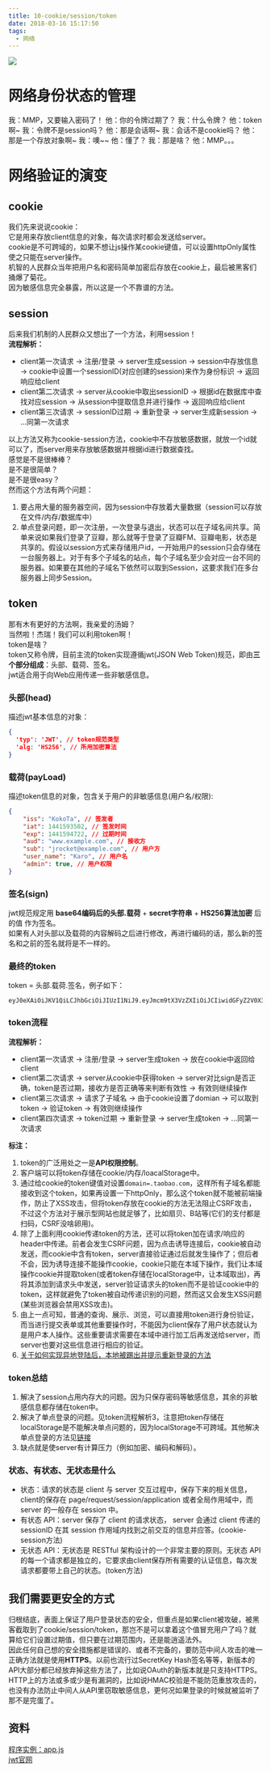 ```yaml
---
title: 10-cookie/session/token
date: 2018-03-16 15:17:50
tags:
  - 网络
---
```

<img src="/images/index/10.jpg" />
<!--more-->

# 网络身份状态的管理
我：MMP，又要输入密码了！
他：你的令牌过期了？
我：什么令牌？
他：token啊~
我：令牌不是session吗？
他：那是会话啊~
我：会话不是cookie吗？
他：那是一个存放对象啊~
我：噢~~
他：懂了？
我：那是啥？
他：MMP。。。

# 网络验证的演变
## cookie
我们先来说说cookie：  
它是用来存放client信息的对象，每次请求时都会发送给server。  
cookie是不可跨域的，如果不想让js操作某cookie键值，可以设置httpOnly属性使之只能在server操作。  
机智的人民群众当年把用户名和密码简单加密后存放在cookie上，最后被黑客们捅爆了菊花。  
因为敏感信息完全暴露，所以这是一个不靠谱的方法。  

## session
后来我们机制的人民群众又想出了一个方法，利用session！  
**流程解析：**  
* client第一次请求 -> 注册/登录 -> server生成session -> session中存放信息 -> cookie中设置一个sessionID(对应创建的session)来作为身份标识 -> 返回响应给client  
* client第二次请求 -> server从cookie中取出sessionID -> 根据id在数据库中查找对应session  -> 从session中提取信息并进行操作 -> 返回响应给client  
* client第三次请求 -> sessionID过期 -> 重新登录 -> server生成新session -> ...同第一次请求  

以上方法又称为cookie-session方法，cookie中不存放敏感数据，就放一个id就可以了，而server用来存放敏感数据并根据id进行数据查找。  
感觉是不是很棒棒？  
是不是很简单？  
是不是很easy？  
然而这个方法有两个问题：  

1. 要占用大量的服务器空间，因为session中存放着大量数据（session可以存放在文件/内存/数据库中）  
2. 单点登录问题，即一次注册，一次登录与退出，状态可以在子域名间共享。简单来说如果我们登录了豆瓣，那么就等于登录了豆瓣FM、豆瓣电影，状态是共享的。假设以session方式来存储用户id，一开始用户的session只会存储在一台服务器上。对于有多个子域名的站点，每个子域名至少会对应一台不同的服务器。如果要在其他的子域名下依然可以取到Session，这要求我们在多台服务器上同步Session。

## token
那有木有更好的方法啊，我亲爱的汤姆？  
当然啦！杰瑞！我们可以利用token啊！  
token是啥？  
token又称令牌，目前主流的token实现遵循jwt(JSON Web Token)规范，即由**三个部分组成**：头部、载荷、签名。  
jwt适合用于向Web应用传递一些非敏感信息。
### 头部(head)
描述jwt基本信息的对象：  
```json
{
  'typ': 'JWT', // token规范类型
  'alg: 'HS256', // 所用加密算法
}
```
### 载荷(payLoad)
描述token信息的对象，包含关于用户的非敏感信息(用户名/权限):  
```json
{
    "iss": "KokoTa", // 签发者
    "iat": 1441593502, // 签发时间
    "exp": 1441594722, // 过期时间
    "aud": "www.example.com", // 接收方
    "sub": "jrocket@example.com", // 用户方
    "user_name": "Karo", // 用户名
    "admin": true, // 用户权限
}
```
### 签名(sign)
jwt规范规定用 **base64编码后的头部.载荷** + **secret字符串** + **HS256算法加密** 后的值 作为签名。  
如果有人对头部以及载荷的内容解码之后进行修改，再进行编码的话，那么新的签名和之前的签名就将是不一样的。  

### 最终的token
token = 头部.载荷.签名，例子如下：  
```
eyJ0eXAiOiJKV1QiLCJhbGciOiJIUzI1NiJ9.eyJmcm9tX3VzZXIiOiJCIiwidGFyZ2V0X3VzZXIiOiJBIn0.rSWamyAYwuHCo7IFAgd1oRpSP7nzL7BF5t7ItqpKViM
```

### token流程  
**流程解析：**  
* client第一次请求 -> 注册/登录 -> server生成token -> 放在cookie中返回给client  
* client第二次请求 -> server从cookie中获得token -> server对比sign是否正确，token是否过期，接收方是否正确等来判断有效性 -> 有效则继续操作  
* client第三次请求 -> 请求了子域名 -> 由于cookie设置了domian -> 可以取到token -> 验证token -> 有效则继续操作  
* client第四次请求 -> token过期 -> 重新登录 -> server生成token -> ...同第一次请求  

**标注：**
1. token的广泛用处之一是**API权限控制**。  
2. 客户端可以将token存储在cookie/内存/loacalStorage中。  
3. 通过给cookie的token键值对设置`domain=.taobao.com`，这样所有子域名都能接收到这个token，如果再设置一下httpOnly，那么这个token就不能被前端操作，防止了XSS攻击，但将token存放在cookie的方法无法阻止CSRF攻击，不过这个方法对于展示型网站也就足够了，比如扇贝、B站等(它们的支付都是扫码，CSRF没啥卵用)。  
4. 除了上面利用cookie传递token的方法，还可以将token加在请求/响应的header中传递。前者会发生CSRF问题，因为点击诱导连接后，cookie被自动发送，而cookie中含有token，server直接验证通过后就发生操作了；但后者不会，因为诱导连接不能操作cookie，cookie只能在本域下操作，我们让本域操作cookie并提取token(或者token存储在localStorage中，让本域取出)，再将其添加到请求头中发送，server验证请求头的token而不是验证cookie中的token，这样就避免了token被自动传递识别的问题，然而这又会发生XSS问题(某些浏览器会禁用XSS攻击)。  
5. 由上一点可知，普通的查询、展示、浏览，可以直接用token进行身份验证，而当进行提交表单或其他重要操作时，不能因为client保存了用户状态就认为是用户本人操作。这些重要请求需要在本域中进行加工后再发送给server，而server也要对这些信息进行相应的验证。  
6. [关于如何实现异地登陆后，本地被踢出并提示重新登录的方法](https://segmentfault.com/q/1010000008366262)

### token总结
1. 解决了session占用内存大的问题。因为只保存密码等敏感信息，其余的非敏感信息都存储在token中。  
2. 解决了单点登录的问题。见token流程解析3，注意把token存储在localStorage是不能解决单点问题的，因为localStorage不可跨域。其他解决单点登录的方法见[链接](https://cnodejs.org/topic/55f6e69904556da7553d20dd)  
2. 缺点就是使server有计算压力（例如加密、编码和解码）。  

### 状态、有状态、无状态是什么
* 状态：请求的状态是 client 与 server 交互过程中，保存下来的相关信息，client的保存在 page/request/session/application 或者全局作用域中，而 server 的一般存在 session 中。
* 有状态 API：server 保存了 client 的请求状态， server 会通过 client 传递的 sessionID 在其 session 作用域内找到之前交互的信息并应答。(cookie-session方法)
* 无状态 API：无状态是 RESTful 架构设计的一个非常主要的原则。无状态 API 的每一个请求都是独立的，它要求由client保存所有需要的认证信息，每次发请求都要带上自己的状态。(token方法)


## 我们需要更安全的方式
归根结底，表面上保证了用户登录状态的安全，但重点是如果client被攻破，被黑客截取到了cookie/session/token，那岂不是可以拿着这个值冒充用户了吗？就算给它们设置过期值，但只要在过期范围内，还是能逍遥法外。  
因此任何自己想的安全措施都是错误的、或者不完备的，要防范中间人攻击的唯一正确方法就是使用**HTTPS**。以前也流行过SecretKey Hash签名等等，新版本的API大部分都已经放弃掉这些方法了，比如说OAuth的新版本就是只支持HTTPS。HTTP上的方法或多或少是有漏洞的，比如说HMAC校验是不能防范重放攻击的，也没有办法防止中间人从API里窃取敏感信息，更何况如果登录的时候就被监听了那不是完蛋了。  

## 资料
[程序实例：app.js](https://github.com/KokoTa/Http-status/blob/master/app.js)  
[jwt官网](https://jwt.io/)
